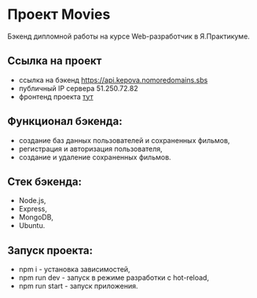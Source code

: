 # Проект Movies
Бэкенд дипломной работы на курсе Web-разработчик в Я.Практикуме.

## Ссылка на проект
- ссылка на бэкенд https://api.kepova.nomoredomains.sbs
- публичный IP сервера 51.250.72.82
- фронтенд проекта [тут](https://github.com/Kepova/movies-explorer-frontend) 

## Функционал бэкенда:
- создание баз данных пользователей и сохраненных фильмов,
- регистрация и авторизация пользователя,
- создание и удаление сохраненных фильмов.

## Стек бэкенда: 
- Node.js,
- Express,
- MongoDB,
- Ubuntu.

## Запуск проекта:
- npm i - установка зависимостей,
- npm run dev - запуск в режиме разработки с hot-reload,
- npm run start - запуск приложения.
